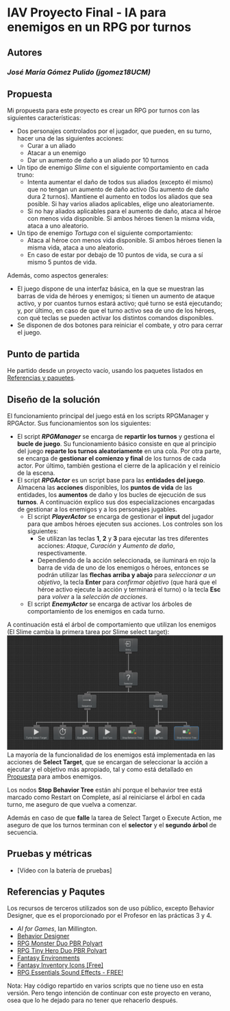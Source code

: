 # IAV Proyecto Final - IA para enemigos en un RPG por turnos

## Autores
### *José María Gómez Pulido (jgomez18UCM)*

## Propuesta

Mi propuesta para este proyecto es crear un RPG por turnos con las siguientes características:
- Dos personajes controlados por el jugador, que pueden, en su turno, hacer una de las siguientes acciones:
    - Curar a un aliado
    - Atacar a un enemigo
    - Dar un aumento de daño a un aliado por 10 turnos
- Un tipo de enemigo *Slime* con el siguiente comportamiento en cada truno:
    - Intenta aumentar el daño de todos sus aliados (excepto él mismo) que no tengan un aumento de daño activo (Su aumento de daño dura 2 turnos). Mantiene el aumento en todos los aliados que sea posible. Si hay varios aliados aplicables, elige uno aleatoriamente.
    - Si no hay aliados aplicables para el aumento de daño, ataca al héroe con menos vida disponible. Si ambos héroes tienen la misma vida, ataca a uno aleatorio.
- Un tipo de enemigo *Tortuga* con el siguiente comportamiento:
    - Ataca al héroe con menos vida disponible. Si ambos héroes tienen la misma vida, ataca a uno aleatorio.
    - En caso de estar por debajo de 10 puntos de vida, se cura a sí mismo 5 puntos de vida.

Además, como aspectos generales:
- El juego dispone de una interfaz básica, en la que se muestran las barras de vida de héroes y enemigos; si tienen un aumento de ataque activo, y por cuantos turnos estará activo; qué turno se está ejecutando; y, por último, en caso de que el turno activo sea de uno de los héroes, con qué teclas se pueden activar los distintos comandos disponibles.
- Se disponen de dos botones para reiniciar el combate, y otro para cerrar el juego.

## Punto de partida

He partido desde un proyecto vacío, usando los paquetes listados en [Referencias y paquetes](#referencias-y-paqutes).

## Diseño de la solución

El funcionamiento principal del juego está en los scripts RPGManager y RPGActor.
Sus funcionamientos son los siguientes:
- El script ***RPGManager*** se encarga de **repartir los turnos** y gestiona el **bucle de juego**.
Su funcionamiento básico consiste en que al principio del juego **reparte los turnos aleatoriamente** en una cola. Por otra parte, se encarga de **gestionar el comienzo y final** de los turnos de cada actor. Por último, también gestiona el cierre de la aplicación y el reinicio de la escena.
- El script ***RPGActor*** es un script base para las **entidades del juego**. Almacena las **acciones** disponibles, los **puntos de vida** de las entidades, los **aumentos** de daño y los bucles de ejecución de sus **turnos**. A continuación explico sus dos especializaciones encargadas de gestionar a los enemigos y a los personajes jugables.
    - El script ***PlayerActor*** se encarga de gestionar el **input** del jugador para que ambos héroes ejecuten sus acciones. Los controles son los siguientes:
        - Se utilizan las teclas **1**, **2** y **3** para ejecutar las tres diferentes acciones:
        *Ataque*, *Curación* y *Aumento de daño*, respectivamente.
        - Dependiendo de la acción seleccionada, se iluminará en rojo la barra de vida de uno de los enemigos o héroes, entonces se podrán utilizar las **flechas arriba y abajo** para *seleccionar a un objetivo*, la tecla **Enter** para *confirmar objetivo* (que hará que el héroe activo ejecute la acción y terminará el turno) o la tecla **Esc** para *volver* a la *selección de acciones*.
    - El script ***EnemyActor*** se encarga de activar los árboles de comportamiento de los enemigos en cada turno.

A continuación está el árbol de comportamiento que utilizan los enemigos (El Slime cambia la primera tarea por Slime select target):
![](Resources/BehaviorTree.png)
La mayoría de la funcionalidad de los enemigos está implementada en las acciones de **Select Target**, que se encargan de seleccionar la acción a ejecutar y el objetivo más apropiado, tal y como está detallado en [Propuesta](#propuesta) para ambos enemigos.

Los nodos **Stop Behavior Tree** están ahí porque el behavior tree está marcado como Restart on Complete, así al reiniciarse el árbol en cada turno, me aseguro de que vuelva a comenzar.

Además en caso de que **falle** la tarea de Select Target o Execute Action, me aseguro de que los turnos terminan con el **selector** y el **segundo árbol** de secuencia.


## Pruebas y métricas

- [Vídeo con la batería de pruebas]

## Referencias y Paqutes

Los recursos de terceros utilizados son de uso público, excepto Behavior Designer, que es el proporcionado por el Profesor en las prácticas 3 y 4.

- *AI for Games*, Ian Millington.
- [Behavior Designer](https://opsive.com/assets/behavior-designer/)
- [RPG Monster Duo PBR Polyart](https://assetstore.unity.com/packages/3d/characters/creatures/rpg-monster-duo-pbr-polyart-157762)
- [RPG Tiny Hero Duo PBR Polyart](https://assetstore.unity.com/packages/3d/characters/humanoids/rpg-tiny-hero-duo-pbr-polyart-225148)
- [Fantasy Environments](https://assetstore.unity.com/packages/3d/environments/fantasy-landscape-103573)
- [Fantasy Inventory Icons [Free]](https://assetstore.unity.com/packages/2d/gui/icons/fantasy-inventory-icons-free-143805)
- [RPG Essentials Sound Effects - FREE!](https://assetstore.unity.com/packages/audio/sound-fx/rpg-essentials-sound-effects-free-227708)

Nota: Hay código repartido en varios scripts que no tiene uso en esta versión. Pero tengo intención de continuar con este proyecto en verano, osea que lo he dejado para no tener que rehacerlo después. 